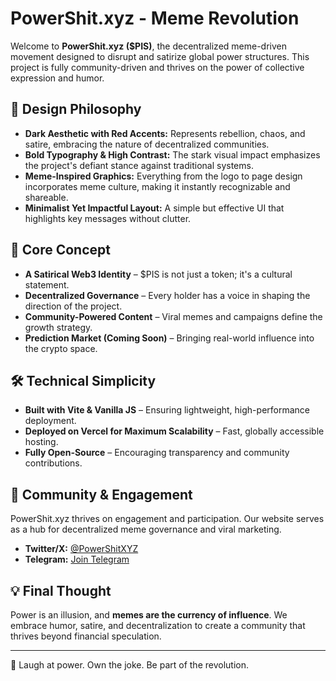 # PowerShit.xyz - Meme Revolution

Welcome to **PowerShit.xyz ($PIS)**, the decentralized meme-driven movement designed to disrupt and satirize global power structures. This project is fully community-driven and thrives on the power of collective expression and humor.

## 🎨 Design Philosophy
- **Dark Aesthetic with Red Accents:** Represents rebellion, chaos, and satire, embracing the nature of decentralized communities.
- **Bold Typography & High Contrast:** The stark visual impact emphasizes the project's defiant stance against traditional systems.
- **Meme-Inspired Graphics:** Everything from the logo to page design incorporates meme culture, making it instantly recognizable and shareable.
- **Minimalist Yet Impactful Layout:** A simple but effective UI that highlights key messages without clutter.

## 🚀 Core Concept
- **A Satirical Web3 Identity** – $PIS is not just a token; it's a cultural statement.
- **Decentralized Governance** – Every holder has a voice in shaping the direction of the project.
- **Community-Powered Content** – Viral memes and campaigns define the growth strategy.
- **Prediction Market (Coming Soon)** – Bringing real-world influence into the crypto space.

## 🛠 Technical Simplicity
- **Built with Vite & Vanilla JS** – Ensuring lightweight, high-performance deployment.
- **Deployed on Vercel for Maximum Scalability** – Fast, globally accessible hosting.
- **Fully Open-Source** – Encouraging transparency and community contributions.

## 📢 Community & Engagement
PowerShit.xyz thrives on engagement and participation. Our website serves as a hub for decentralized meme governance and viral marketing.

- **Twitter/X:** [@PowerShitXYZ](https://twitter.com/powershit)
- **Telegram:** [Join Telegram](https://t.me/powershitxyz)

## 💡 Final Thought
Power is an illusion, and **memes are the currency of influence**. We embrace humor, satire, and decentralization to create a community that thrives beyond financial speculation.

---
👑 Laugh at power. Own the joke. Be part of the revolution.

